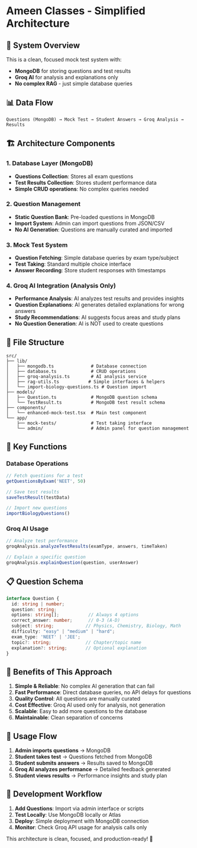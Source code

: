 # Ameen Classes - Simplified Architecture

## 🎯 **System Overview**

This is a clean, focused mock test system with:
- **MongoDB** for storing questions and test results
- **Groq AI** for analysis and explanations only
- **No complex RAG** - just simple database queries

## 📊 **Data Flow**

```
Questions (MongoDB) → Mock Test → Student Answers → Groq Analysis → Results
```

## 🏗️ **Architecture Components**

### **1. Database Layer (MongoDB)**
- **Questions Collection**: Stores all exam questions
- **Test Results Collection**: Stores student performance data
- **Simple CRUD operations**: No complex queries needed

### **2. Question Management**
- **Static Question Bank**: Pre-loaded questions in MongoDB
- **Import System**: Admin can import questions from JSON/CSV
- **No AI Generation**: Questions are manually curated and imported

### **3. Mock Test System**
- **Question Fetching**: Simple database queries by exam type/subject
- **Test Taking**: Standard multiple choice interface
- **Answer Recording**: Store student responses with timestamps

### **4. Groq AI Integration (Analysis Only)**
- **Performance Analysis**: AI analyzes test results and provides insights
- **Question Explanations**: AI generates detailed explanations for wrong answers
- **Study Recommendations**: AI suggests focus areas and study plans
- **No Question Generation**: AI is NOT used to create questions

## 📁 **File Structure**

```
src/
├── lib/
│   ├── mongodb.ts              # Database connection
│   ├── database.ts             # CRUD operations
│   ├── groq-analysis.ts        # AI analysis service
│   ├── rag-utils.ts           # Simple interfaces & helpers
│   └── import-biology-questions.ts # Question import
├── models/
│   ├── Question.ts             # MongoDB question schema
│   └── TestResult.ts           # MongoDB test result schema
├── components/
│   └── enhanced-mock-test.tsx  # Main test component
└── app/
    ├── mock-tests/             # Test taking interface
    └── admin/                  # Admin panel for question management
```

## 🔧 **Key Functions**

### **Database Operations**
```typescript
// Fetch questions for a test
getQuestionsByExam('NEET', 50)

// Save test results
saveTestResult(testData)

// Import new questions
importBiologyQuestions()
```

### **Groq AI Usage**
```typescript
// Analyze test performance
groqAnalysis.analyzeTestResults(examType, answers, timeTaken)

// Explain a specific question
groqAnalysis.explainQuestion(question, userAnswer)
```

## 📋 **Question Schema**

```typescript
interface Question {
  id: string | number;
  question: string;
  options: string[];           // Always 4 options
  correct_answer: number;      // 0-3 (A-D)
  subject: string;            // Physics, Chemistry, Biology, Math
  difficulty: "easy" | "medium" | "hard";
  exam_type: 'NEET' | 'JEE';
  topic?: string;             // Chapter/topic name
  explanation?: string;       // Optional explanation
}
```

## 🎯 **Benefits of This Approach**

1. **Simple & Reliable**: No complex AI generation that can fail
2. **Fast Performance**: Direct database queries, no API delays for questions
3. **Quality Control**: All questions are manually curated
4. **Cost Effective**: Groq AI used only for analysis, not generation
5. **Scalable**: Easy to add more questions to the database
6. **Maintainable**: Clean separation of concerns

## 🚀 **Usage Flow**

1. **Admin imports questions** → MongoDB
2. **Student takes test** → Questions fetched from MongoDB
3. **Student submits answers** → Results saved to MongoDB
4. **Groq AI analyzes performance** → Detailed feedback generated
5. **Student views results** → Performance insights and study plan

## 🔄 **Development Workflow**

1. **Add Questions**: Import via admin interface or scripts
2. **Test Locally**: Use MongoDB locally or Atlas
3. **Deploy**: Simple deployment with MongoDB connection
4. **Monitor**: Check Groq API usage for analysis calls only

This architecture is clean, focused, and production-ready! 🎉